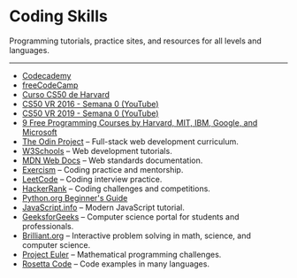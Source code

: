 # Coding Skills

Programming tutorials, practice sites, and resources for all levels and languages.

---

* [Codecademy](https://codecademy.com)
* [freeCodeCamp](https://freecodecamp.org)
* [Curso CS50 de Harvard](https://cs50.harvard.edu/x/)
* [CS50 VR 2016 - Semana 0 (YouTube)](https://www.youtube.com/watch?v=0C8a6GBF8Bg&t=0s)
* [CS50 VR 2019 - Semana 0 (YouTube)](https://www.youtube.com/watch?v=2R4i4Dh5qYQ&t=0s)
* [9 Free Programming Courses by Harvard, MIT, IBM, Google, and Microsoft](https://medium.com/madhash/9-courses-to-learn-for-free-d7951a959f82)
* [The Odin Project](https://www.theodinproject.com/) – Full-stack web development curriculum.
* [W3Schools](https://www.w3schools.com/) – Web development tutorials.
* [MDN Web Docs](https://developer.mozilla.org/) – Web standards documentation.
* [Exercism](https://exercism.org/) – Coding practice and mentorship.
* [LeetCode](https://leetcode.com/) – Coding interview practice.
* [HackerRank](https://www.hackerrank.com/) – Coding challenges and competitions.
* [Python.org Beginner's Guide](https://docs.python.org/3/tutorial/index.html)
* [JavaScript.info](https://javascript.info/) – Modern JavaScript tutorial.
* [GeeksforGeeks](https://www.geeksforgeeks.org/) – Computer science portal for students and professionals.
* [Brilliant.org](https://brilliant.org/) – Interactive problem solving in math, science, and computer science.
* [Project Euler](https://projecteuler.net/) – Mathematical programming challenges.
* [Rosetta Code](https://rosettacode.org/) – Code examples in many languages.

